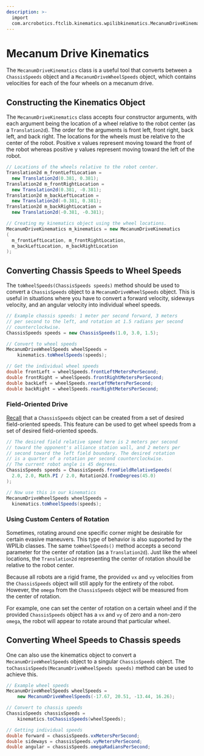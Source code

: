 ```yaml
---
description: >-
  import
  com.arcrobotics.ftclib.kinematics.wpilibkinematics.MecanumDriveKinematics
---
```


# Mecanum Drive Kinematics

The `MecanumDriveKinematics` class is a useful tool that converts between a `ChassisSpeeds` object and a `MecanumDriveWheelSpeeds` object, which contains velocities for each of the four wheels on a mecanum drive.

## Constructing the Kinematics Object

The `MecanumDriveKinematics` class accepts four constructor arguments, with each argument being the location of a wheel relative to the robot center \(as a `Translation2d`\). The order for the arguments is front left, front right, back left, and back right. The locations for the wheels must be relative to the center of the robot. Positive x values represent moving toward the front of the robot whereas positive y values represent moving toward the left of the robot.

```java
// Locations of the wheels relative to the robot center.
Translation2d m_frontLeftLocation =
  new Translation2d(0.381, 0.381);
Translation2d m_frontRightLocation =
  new Translation2d(0.381, -0.381);
Translation2d m_backLeftLocation =
  new Translation2d(-0.381, 0.381);
Translation2d m_backRightLocation =
  new Translation2d(-0.381, -0.381);

// Creating my kinematics object using the wheel locations.
MecanumDriveKinematics m_kinematics = new MecanumDriveKinematics
(
  m_frontLeftLocation, m_frontRightLocation,
  m_backLeftLocation, m_backRightLocation
);
```

## Converting Chassis Speeds to Wheel Speeds

The `toWheelSpeeds(ChassisSpeeds speeds)` method should be used to convert a `ChassisSpeeds` object to a `MecanumDriveWheelSpeeds` object. This is useful in situations where you have to convert a forward velocity, sideways velocity, and an angular velocity into individual wheel speeds.

```java
// Example chassis speeds: 1 meter per second forward, 3 meters
// per second to the left, and rotation at 1.5 radians per second
// counterclockwise.
ChassisSpeeds speeds = new ChassisSpeeds(1.0, 3.0, 1.5);

// Convert to wheel speeds
MecanumDriveWheelSpeeds wheelSpeeds =
    kinematics.toWheelSpeeds(speeds);

// Get the individual wheel speeds
double frontLeft = wheelSpeeds.frontLeftMetersPerSecond;
double frontRight = wheelSpeeds.frontRightMetersPerSecond;
double backLeft = wheelSpeeds.rearLeftMetersPerSecond;
double backRight = wheelSpeeds.rearRightMetersPerSecond;
```

### Field-Oriented Drive

[Recall](./) that a `ChassisSpeeds` object can be created from a set of desired field-oriented speeds. This feature can be used to get wheel speeds from a set of desired field-oriented speeds.

```java
// The desired field relative speed here is 2 meters per second
// toward the opponent's alliance station wall, and 2 meters per
// second toward the left field boundary. The desired rotation
// is a quarter of a rotation per second counterclockwise.
// The current robot angle is 45 degrees.
ChassisSpeeds speeds = ChassisSpeeds.fromFieldRelativeSpeeds(
  2.0, 2.0, Math.PI / 2.0, Rotation2d.fromDegrees(45.0)
);

// Now use this in our kinematics
MecanumDriveWheelSpeeds wheelSpeeds =
  kinematics.toWheelSpeeds(speeds);
```

### Using Custom Centers of Rotation

Sometimes, rotating around one specific corner might be desirable for certain evasive maneuvers. This type of behavior is also supported by the WPILib classes. The same `toWheelSpeeds()` method accepts a second parameter for the center of rotation \(as a `Translation2d`\). Just like the wheel locations, the `Translation2d` representing the center of rotation should be relative to the robot center.

Because all robots are a rigid frame, the provided `vx` and `vy` velocities from the `ChassisSpeeds` object will still apply for the entirety of the robot. However, the `omega` from the `ChassisSpeeds` object will be measured from the center of rotation.

For example, one can set the center of rotation on a certain wheel and if the provided `ChassisSpeeds` object has a `vx` and `vy` of zero and a non-zero `omega`, the robot will appear to rotate around that particular wheel.

## Converting Wheel Speeds to Chassis speeds

One can also use the kinematics object to convert a `MecanumDriveWheelSpeeds` object to a singular `ChassisSpeeds` object. The `toChassisSpeeds(MecanumDriveWheelSpeeds speeds)` method can be used to achieve this.

```java
// Example wheel speeds
MecanumDriveWheelSpeeds wheelSpeeds =
    new MecanumDriveWheelSpeeds(-17.67, 20.51, -13.44, 16.26);

// Convert to chassis speeds
ChassisSpeeds chassisSpeeds =
    kinematics.toChassisSpeeds(wheelSpeeds);

// Getting individual speeds
double forward = chassisSpeeds.vxMetersPerSecond;
double sideways = chassisSpeeds.vyMetersPerSecond;
double angular = chassisSpeeds.omegaRadiansPerSecond;
```

